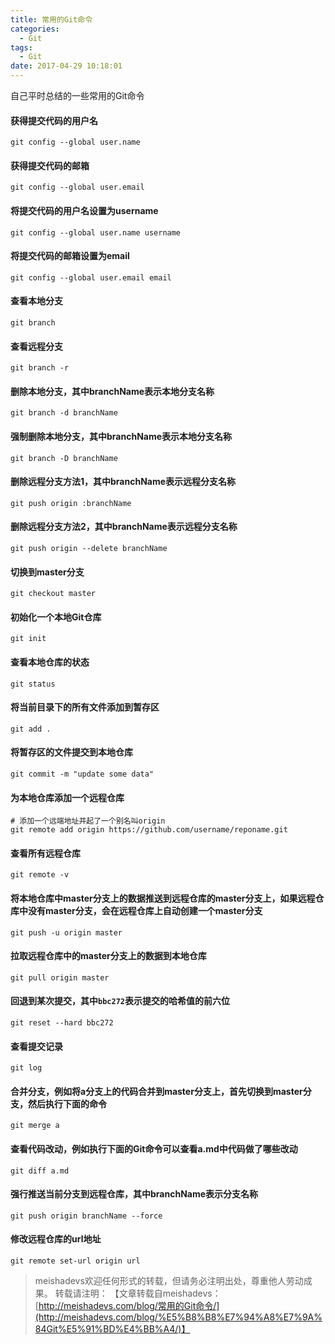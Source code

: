 ```yaml
---
title: 常用的Git命令
categories:
  - Git
tags:
  - Git 
date: 2017-04-29 10:18:01
---
```


自己平时总结的一些常用的Git命令
<!--more-->

#### 获得提交代码的用户名
	git config --global user.name

#### 获得提交代码的邮箱
	git config --global user.email

#### 将提交代码的用户名设置为username
	git config --global user.name username

#### 将提交代码的邮箱设置为email
	git config --global user.email email

#### 查看本地分支
	git branch

#### 查看远程分支
	git branch -r

#### 删除本地分支，其中branchName表示本地分支名称
	git branch -d branchName 

#### 强制删除本地分支，其中branchName表示本地分支名称
	git branch -D branchName

#### 删除远程分支方法1，其中branchName表示远程分支名称
	git push origin :branchName

#### 删除远程分支方法2，其中branchName表示远程分支名称
	git push origin --delete branchName

#### 切换到master分支
	git checkout master 

#### 初始化一个本地Git仓库
	git init

####  查看本地仓库的状态
	git status

#### 将当前目录下的所有文件添加到暂存区
	git add .

#### 将暂存区的文件提交到本地仓库
	git commit -m "update some data"

#### 为本地仓库添加一个远程仓库

	# 添加一个远端地址并起了一个别名叫origin
	git remote add origin https://github.com/username/reponame.git


#### 查看所有远程仓库
	git remote -v

#### 将本地仓库中master分支上的数据推送到远程仓库的master分支上，如果远程仓库中没有master分支，会在远程仓库上自动创建一个master分支
	git push -u origin master

#### 拉取远程仓库中的master分支上的数据到本地仓库
	git pull origin master

#### 回退到某次提交，其中`bbc272`表示提交的哈希值的前六位
	git reset --hard bbc272

#### 查看提交记录
	git log

#### 合并分支，例如将a分支上的代码合并到master分支上，首先切换到master分支，然后执行下面的命令
	git merge a

#### 查看代码改动，例如执行下面的Git命令可以查看a.md中代码做了哪些改动
	git diff a.md

#### 强行推送当前分支到远程仓库，其中branchName表示分支名称
	git push origin branchName --force

#### 修改远程仓库的url地址

	git remote set-url origin url

> meishadevs欢迎任何形式的转载，但请务必注明出处，尊重他人劳动成果。
转载请注明： 【文章转载自meishadevs：[http://meishadevs.com/blog/常用的Git命令/](http://meishadevs.com/blog/%E5%B8%B8%E7%94%A8%E7%9A%84Git%E5%91%BD%E4%BB%A4/)】